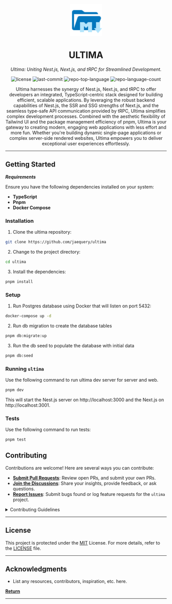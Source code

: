 <p align="center">
  <img src="https://raw.githubusercontent.com/PKief/vscode-material-icon-theme/ec559a9f6bfd399b82bb44393651661b08aaf7ba/icons/folder-markdown-open.svg" width="100" />
</p>
<p align="center">
    <h1 align="center">ULTIMA</h1>
</p>
<p align="center">
    <em>Ultima: Uniting Nest.js, Next.js, and tRPC for Streamlined Development.</em>
</p>
<p align="center">
	<img src="https://img.shields.io/github/license/jaequery/ultima?style=flat&color=0080ff" alt="license">
	<img src="https://img.shields.io/github/last-commit/jaequery/ultima?style=flat&logo=git&logoColor=white&color=0080ff" alt="last-commit">
	<img src="https://img.shields.io/github/languages/top/jaequery/ultima?style=flat&color=0080ff" alt="repo-top-language">
	<img src="https://img.shields.io/github/languages/count/jaequery/ultima?style=flat&color=0080ff" alt="repo-language-count">
<p>
<p align="center">
		Ultima harnesses the synergy of Nest.js, Next.js, and tRPC to offer developers an integrated, TypeScript-centric stack designed for building efficient, scalable applications. By leveraging the robust backend capabilities of Nest.js, the SSR and SSG strengths of Next.js, and the seamless type-safe API communication provided by tRPC, Ultima simplifies complex development processes. Combined with the aesthetic flexibility of Tailwind UI and the package management efficiency of pnpm, Ultima is your gateway to creating modern, engaging web applications with less effort and more fun. Whether you're building dynamic single-page applications or complex server-side rendered websites, Ultima empowers you to deliver exceptional user experiences effortlessly.
</p>
<hr>

##  Getting Started

***Requirements***

Ensure you have the following dependencies installed on your system:

* **TypeScript**
* **Pnpm**
* **Docker Compose**

###  Installation

1. Clone the ultima repository:

```sh
git clone https://github.com/jaequery/ultima
```

2. Change to the project directory:

```sh
cd ultima
```

3. Install the dependencies:

```sh
pnpm install
```

###  Setup

1. Run Postgres database using Docker that will listen on port 5432:

```sh
docker-compose up -d
```

2. Run db migration to create the database tables

```sh
pnpm db:migrate:up
```

3. Run the db seed to populate the database with initial data

```sh
pnpm db:seed
```

###  Running `ultima`

Use the following command to run ultima dev server for server and web.

```sh
pnpm dev
```

This will start the Nest.js server on http://localhost:3000 and the Next.js on http://localhost:3001.


###  Tests

Use the following command to run tests:

```sh
pnpm test
```

##  Contributing

Contributions are welcome! Here are several ways you can contribute:

- **[Submit Pull Requests](https://github.com/jaequery/ultima/blob/main/CONTRIBUTING.md)**: Review open PRs, and submit your own PRs.
- **[Join the Discussions](https://github.com/jaequery/ultima/discussions)**: Share your insights, provide feedback, or ask questions.
- **[Report Issues](https://github.com/jaequery/ultima/issues)**: Submit bugs found or log feature requests for the `ultima` project.

<details closed>
    <summary>Contributing Guidelines</summary>

1. **Fork the Repository**: Start by forking the project repository to your github account.
2. **Clone Locally**: Clone the forked repository to your local machine using a git client.
   ```sh
   git clone https://github.com/jaequery/ultima
   ```
3. **Create a New Branch**: Always work on a new branch, giving it a descriptive name.
   ```sh
   git checkout -b new-feature-x
   ```
4. **Make Your Changes**: Develop and test your changes locally.
5. **Commit Your Changes**: Commit with a clear message describing your updates.
   ```sh
   git commit -m 'Implemented new feature x.'
   ```
6. **Push to GitHub**: Push the changes to your forked repository.
   ```sh
   git push origin new-feature-x
   ```
7. **Submit a Pull Request**: Create a PR against the original project repository. Clearly describe the changes and their motivations.

Once your PR is reviewed and approved, it will be merged into the main branch.

</details>

---

##  License

This project is protected under the [MIT](https://choosealicense.com/licenses) License. For more details, refer to the [LICENSE](https://choosealicense.com/licenses/) file.

---

##  Acknowledgments

- List any resources, contributors, inspiration, etc. here.

[**Return**](#-quick-links)

---
